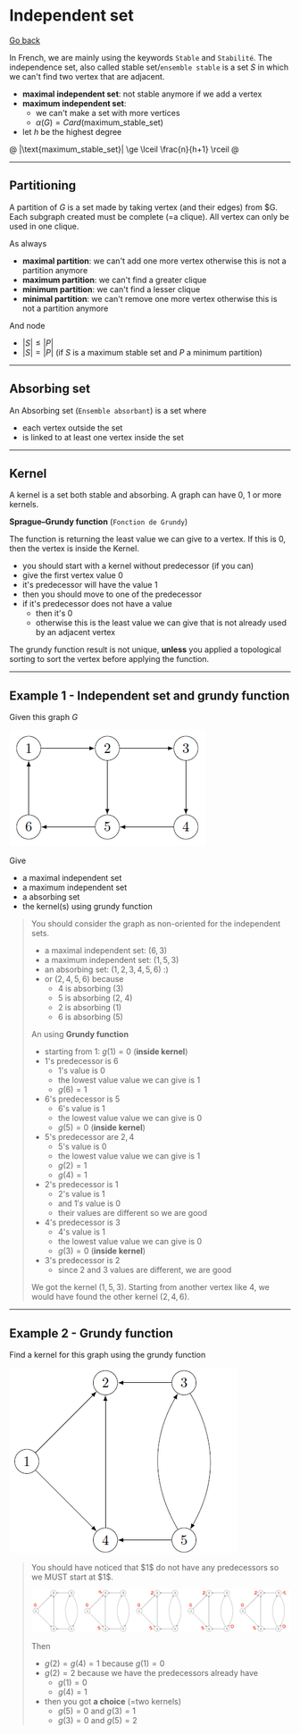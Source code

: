 # Independent set

[Go back](..#advanced-terminology)

In French, we are mainly using the keywords
``Stable`` and `Stabilité`.
The independence set, also called
stable set/`ensemble stable` is a set $S$
in which we can't find two vertex that are adjacent.

* **maximal independent set**: not stable anymore if we add a vertex
* **maximum independent set**:
  * we can't make a set with more vertices
  * $\alpha (G) = Card(\text{maximum_stable_set})$
* let $h$ be the highest degree

@
|\text{maximum_stable_set}| \ge \lceil \frac{n}{h+1} \rceil
@

<hr class="sl">

## Partitioning

A partition of $G$ is a set made by taking vertex
(and their edges) from $G. Each subgraph created
must be complete (=a clique). All vertex can only
be used in one clique.

As always

* **maximal partition**: we can't add one more vertex otherwise
this is not a partition anymore
* **maximum partition**: we can't find a greater clique
* **minimum partition**: we can't find a lesser clique
* **minimal partition**: we can't remove one more vertex otherwise
  this is not a partition anymore

And node

* $|S| \le |P|$
* $|S| = |P|$ (if $S$ is a maximum stable set and $P$ a minimum partition)

<hr class="sr">

## Absorbing set

An Absorbing set (`Ensemble absorbant`) is a set where

* each vertex outside the set
* is linked to at least one vertex inside the set

<hr class="sl">

## Kernel

A kernel is a set both stable and absorbing. A graph
can have $0$, $1$ or more kernels.

**Sprague–Grundy function** (`Fonction de Grundy`)

The function is returning the least value we
can give to a vertex. If this is $0$, then the
vertex is inside the Kernel.

* you should start with a kernel without predecessor (if you can)
* give the first vertex value 0
* it's predecessor will have the value 1
* then you should move to one of the predecessor
* if it's predecessor does not have a value
  * then it's 0
  * otherwise this is the least value we can give that is not
  already used by an adjacent vertex

The grundy function result is not unique, **unless** you applied
a topological sorting to sort
the vertex before applying the function.

<hr class="sl">

## Example 1 - Independent set and grundy function

Given this graph $G$

![](images/independence/independence1.png)

Give

* a maximal independent set
* a maximum independent set
* a absorbing set
* the kernel(s) using grundy function

<blockquote class="spoiler">

You should consider the graph as non-oriented
for the independent sets.

* a maximal independent set: $(6,3)$
* a maximum independent set: $(1,5,3)$
* an absorbing set: $(1,2,3,4,5,6)$ :) 
* or $(2, 4, 5, 6)$ because
  * 4 is absorbing (3)
  * 5 is absorbing (2, 4)
  * 2 is absorbing (1)
  * 6 is absorbing (5)

An using **Grundy function**

* starting from 1: $g(1)=0$ (**inside kernel**)
* $1$'s predecessor is $6$
  * $1$'s value is 0
  * the lowest value value we can give is $1$
  * $g(6)=1$
* $6$'s predecessor is $5$
  * $6$'s value is 1
  * the lowest value value we can give is $0$
  * $g(5)=0$ (**inside kernel**)
* $5$'s predecessor are $2, 4$
  * $5$'s value is 0
  * the lowest value value we can give is $1$
  * $g(2)=1$
  * $g(4)=1$
* $2$'s predecessor is $1$
  * $2$'s value is 1
  * and $1's$ value is $0$
  * their values are different so we are good
* $4$'s predecessor is $3$
  * $4$'s value is 1
  * the lowest value value we can give is $0$
  * $g(3)=0$ (**inside kernel**)
* $3$'s predecessor is $2$
  * since $2$ and $3$ values are different, we are good

We got the kernel $(1,5,3)$. Starting from another
vertex like $4$, we would have found the other
kernel $(2,4,6)$.
</blockquote>

<hr class="sr">

## Example 2 - Grundy function

Find a kernel for this graph using the grundy
function

![](images/independence/independence2.png)

<blockquote class="spoiler">
You should have noticed that $1$ do not have
any predecessors so we MUST start at $1$.

![](images/independence/independence2-ans.png)

Then

* $g(2)=g(4)=1$ because $g(1)=0$
* $g(2)=2$ because we have the predecessors already have 
  * $g(1)=0$
  * $g(4)=1$
* then you got **a choice** (=two kernels)
  * $g(5)=0$ and $g(3)=1$
  * $g(3)=0$ and $g(5)=2$
</blockquote>